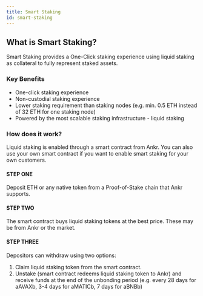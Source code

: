 ```yaml
---
title: Smart Staking
id: smart-staking
---
```


## What is Smart Staking?
Smart Staking provides a One-Click staking experience using liquid staking as collateral to fully represent staked assets. 

### Key Benefits
* One-click staking experience
* Non-custodial staking experience
* Lower staking requirement than staking nodes (e.g. min. 0.5 ETH instead of 32 ETH for one staking node)
* Powered by the most scalable staking infrastructure - liquid staking

### How does it work?
Liquid staking is enabled through a smart contract from Ankr. You can also use your own smart contract if you want to enable smart staking for your own customers.

#### STEP ONE 
Deposit ETH or any native token from a Proof-of-Stake chain that Ankr supports.

#### STEP TWO
The smart contract buys liquid staking tokens at the best price. These may be from Ankr or the market. 

#### STEP THREE 
Depositors can withdraw using two options:

1. Claim liquid staking token from the smart contract.
2. Unstake (smart contract redeems liquid staking token to Ankr) and receive funds at the end of the unbonding period (e.g. every 28 days for aAVAXb, 3-4 days for aMATICb, 7 days for aBNBb)
